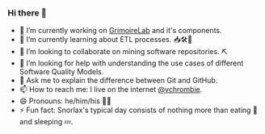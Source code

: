 ### Hi there 👋

<!--
**vchrombie/vchrombie** is a ✨ _special_ ✨ repository because its `README.md` (this file) appears on your GitHub profile.

Here are some ideas to get you started:

-->

- 🔭 I’m currently working on [GrimoireLab](https://github.com/chaoss/grimoirelab) and it's components.
- 🌱 I’m currently learning about ETL processes. :inbox_tray::hammer_and_wrench::rocket:
- 👯 I’m looking to collaborate on mining software repositories. :pick:
- 🤔 I’m looking for help with understanding the use cases of different Software Quality Models.
- 💬 Ask me to explain the difference between Git and GitHub.
- 📫 How to reach me: I live on the internet [@vchrombie](https://www.google.co.in/search?q=vchrombie).
- 😄 Pronouns: he/him/his :male_detective:
- ⚡ Fun fact: Snorlax's typical day consists of nothing more than eating :doughnut: and sleeping :zzz:.

